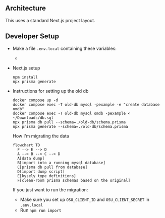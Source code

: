 ## Architecture

This uses a standard Next.js project layout.

## Developer Setup

- Make a file `.env.local` containing these variables:

  -

- Next.js setup

  ```
  npm install
  npx prisma generate
  ```

- Instructions for setting up the old db

  ```
  docker compose up -d
  docker compose exec -T old-db mysql -pexample -e "create database omdb"
  docker compose exec -T old-db mysql omdb -pexample < ~/Downloads/db.sql
  npx prisma db pull --schema=./old-db/schema.prisma
  npx prisma generate --schema=./old-db/schema.prisma
  ```

  How I'm migrating the data

  ```mermaid
  flowchart TD
    F --> E --> D
    A --> B --> C --> D
    A[data dump]
    B[import into a running mysql database]
    C[prisma db pull from database]
    D[import dump script]
    E[kysely type definitions]
    F[clean-room prisma schemas based on the original]
  ```

  If you just want to run the migration:

  - Make sure you set up `OSU_CLIENT_ID` and `OSU_CLIENT_SECRET` in `.env.local`
  - Run `npm run import`
